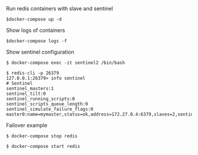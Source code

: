 Run redis containers with slave and sentinel
```
$docker-compose up -d
```

Show logs of containers
```
$docker-compose logs -f
```

Show sentinel configuration
```
$ docker-compose exec -it sentinel2 /bin/bash

$ redis-cli -p 26379
127.0.0.1:26379> info sentinel
# Sentinel
sentinel_masters:1
sentinel_tilt:0
sentinel_running_scripts:0
sentinel_scripts_queue_length:0
sentinel_simulate_failure_flags:0
master0:name=mymaster,status=ok,address=172.27.0.4:6379,slaves=2,sentinels=3
```

Failover example
```
$ docker-compose stop redis

$ docker-compose start redis
```

